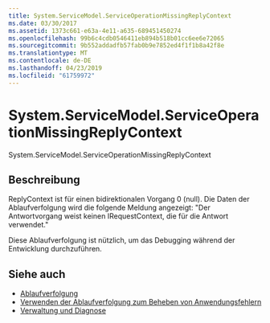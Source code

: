```yaml
---
title: System.ServiceModel.ServiceOperationMissingReplyContext
ms.date: 03/30/2017
ms.assetid: 1373c661-e63a-4e11-a635-689451450274
ms.openlocfilehash: 99b6c4cdb0546411eb894b518b01cc6ee6e72065
ms.sourcegitcommit: 9b552addadfb57fab0b9e7852ed4f1f1b8a42f8e
ms.translationtype: MT
ms.contentlocale: de-DE
ms.lasthandoff: 04/23/2019
ms.locfileid: "61759972"
---
```

# <a name="systemservicemodelserviceoperationmissingreplycontext"></a>System.ServiceModel.ServiceOperationMissingReplyContext
System.ServiceModel.ServiceOperationMissingReplyContext  
  
## <a name="description"></a>Beschreibung  
 ReplyContext ist für einen bidirektionalen Vorgang 0 (null). Die Daten der Ablaufverfolgung wird die folgende Meldung angezeigt: "Der Antwortvorgang weist keinen IRequestContext, die für die Antwort verwendet."  
  
 Diese Ablaufverfolgung ist nützlich, um das Debugging während der Entwicklung durchzuführen.  
  
## <a name="see-also"></a>Siehe auch

- [Ablaufverfolgung](../../../../../docs/framework/wcf/diagnostics/tracing/index.md)
- [Verwenden der Ablaufverfolgung zum Beheben von Anwendungsfehlern](../../../../../docs/framework/wcf/diagnostics/tracing/using-tracing-to-troubleshoot-your-application.md)
- [Verwaltung und Diagnose](../../../../../docs/framework/wcf/diagnostics/index.md)
